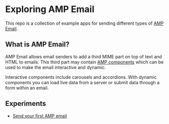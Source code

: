 # Exploring AMP Email

This repo is a collection of example apps for sending different types of [AMP Email](https://amp.dev/about/email/).

## What is AMP Email?

AMP Email allows email senders to add a third MIME part on top of text and HTML to emails. This third part may contain [AMP components](https://amp.dev/documentation/guides-and-tutorials/learn/email-spec/amp-email-components/) which can be used to make the email interactive and dynamic.

Interactive components include carousels and accordions. With dynamic components you can load live data from a server or submit data through a form within an email.

## Experiments

* [Send your first AMP email](./first-amp-email/)

